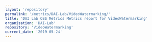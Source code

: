 ```yaml
---
layout: 'repository'
permalink: '/metrics/DAI-Lab/VideoWatermarking/'
title: 'DAI Lab OSS Metrics Metrics report for VideoWatermarking'
organization: 'DAI-Lab'
repository: 'VideoWatermarking'
current_date: '2019-05-24'
---
```

